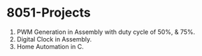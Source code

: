 # 8051-Projects
1) PWM Generation in Assembly with duty cycle of 50%, & 75%.
2) Digital Clock in Assembly.
3) Home Automation in C.
